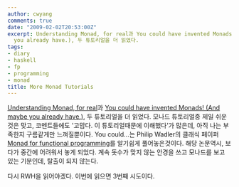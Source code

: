 ```yaml
---
author: cwyang
comments: true
date: "2009-02-02T20:53:00Z"
excerpt: Understanding Monad, for real과 You could have invented Monads! (And maybe
  you already have.), 두 튜토리얼을 더 읽었다.
tags:
- diary
- haskell
- fp
- programming
- monad
title: More Monad Tutorials
---
```

[Understanding Monad, for real](http://kawagner.blogspot.com/2007/02/understanding-monads-for-real.html)과
[You could have invented Monads! (And maybe you already have.)](http://blog.sigfpe.com/2006/08/you-could-have-invented-monads-and.html),
두 튜토리얼을 더 읽었다. 모나드 튜토리얼중 제일 쉬운것은 맞고,
코멘트들에도 '고맙다. 이 튜토리얼때문에 이해했다'가 많은데, 아직 나는 부족한지 구름같게만 느껴질뿐이다.
You could...는 Philip Wadler의 클래식 페이퍼
[Monad for functional programming](http://homepages.inf.ed.ac.uk/wadler/papers/marktoberdorf/baastad.pdf)를
알기쉽게 풀어놓은것이다. 해당 논문역시, 보다가 중간에 어려워서 놓게 되었다. 계속 돗수가 맞지 않는 안경을 쓰고 모나드를 보고 있는 기분인데, 탈출이 되지 않는다.  
  
다시 RWH을 읽어야겠다. 이번에 읽으면 3번째 시도이다.

